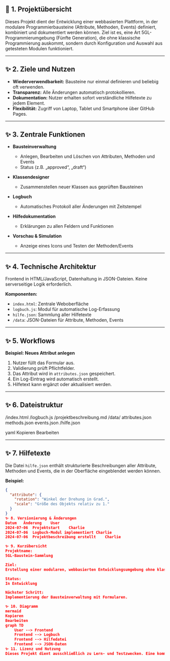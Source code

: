 ## 📘 1. Projektübersicht

Dieses Projekt dient der Entwicklung einer webbasierten Plattform, in der modulare Programmierbausteine (Attribute, Methoden, Events) definiert, kombiniert und dokumentiert werden können. Ziel ist es, eine Art 5GL-Programmierumgebung (Fünfte Generation), die ohne klassische Programmierung auskommt, sondern durch Konfiguration und Auswahl aus getesteten Modulen funktioniert.

---

## ✨ 2. Ziele und Nutzen

- **Wiederverwendbarkeit:** Bausteine nur einmal definieren und beliebig oft verwenden.
- **Transparenz:** Alle Änderungen automatisch protokollieren.
- **Dokumentation:** Nutzer erhalten sofort verständliche Hilfetexte zu jedem Element.
- **Flexibilität:** Zugriff von Laptop, Tablet und Smartphone über GitHub Pages.

---

## ✨ 3. Zentrale Funktionen

- **Bausteinverwaltung**
  - Anlegen, Bearbeiten und Löschen von Attributen, Methoden und Events
  - Status (z.B. „approved“, „draft“)

- **Klassendesigner**
  - Zusammenstellen neuer Klassen aus geprüften Bausteinen

- **Logbuch**
  - Automatisches Protokoll aller Änderungen mit Zeitstempel

- **Hilfedokumentation**
  - Erklärungen zu allen Feldern und Funktionen

- **Vorschau & Simulation**
  - Anzeige eines Icons und Testen der Methoden/Events

---

## ✨ 4. Technische Architektur

Frontend in HTML/JavaScript, Datenhaltung in JSON-Dateien. Keine serverseitige Logik erforderlich.

**Komponenten:**

- `index.html`: Zentrale Weboberfläche
- `logbuch.js`: Modul für automatische Log-Erfassung
- `hilfe.json`: Sammlung aller Hilfetexte
- `/data`: JSON-Dateien für Attribute, Methoden, Events

---

## ✨ 5. Workflows

**Beispiel: Neues Attribut anlegen**

1. Nutzer füllt das Formular aus.
2. Validierung prüft Pflichtfelder.
3. Das Attribut wird in `attributes.json` gespeichert.
4. Ein Log-Eintrag wird automatisch erstellt.
5. Hilfetext kann ergänzt oder aktualisiert werden.

---

## ✨ 6. Dateistruktur

/index.html
/logbuch.js
/projektbeschreibung.md
/data/
attributes.json
methods.json
events.json
/hilfe.json

yaml
Kopieren
Bearbeiten

---

## ✨ 7. Hilfetexte

Die Datei `hilfe.json` enthält strukturierte Beschreibungen aller Attribute, Methoden und Events, die in der Oberfläche eingeblendet werden können.

**Beispiel:**
```json
{
  "attribute": {
    "rotation": "Winkel der Drehung in Grad.",
    "scale": "Größe des Objekts relativ zu 1."
  }
}
✨ 8. Versionierung & Änderungen
Datum	Änderung	User
2024-07-06	Projektstart	Charlie
2024-07-06	Logbuch-Modul implementiert	Charlie
2024-07-06	Projektbeschreibung erstellt	Charlie

✨ 9. Kurzübersicht
Projektname:
5GL-Baustein-Sammlung

Ziel:
Erstellung einer modularen, webbasierten Entwicklungsumgebung ohne klassische Programmierung.

Status:
In Entwicklung

Nächster Schritt:
Implementierung der Bausteinverwaltung mit Formularen.

✨ 10. Diagramm
mermaid
Kopieren
Bearbeiten
graph TD
    User --> Frontend
    Frontend --> Logbuch
    Frontend --> Hilfedatei
    Frontend --> JSON-Daten
✨ 11. Lizenz und Nutzung
Dieses Projekt dient ausschließlich zu Lern- und Testzwecken. Eine kommerzielle Nutzung erfordert Rücksprache.


